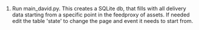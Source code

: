 1. Run main_david.py. This creates a SQLite db, that fills with all delivery data starting from a specific point in the feedproxy of assets. If needed edit the table 'state' to change the page and event it needs to start from.
